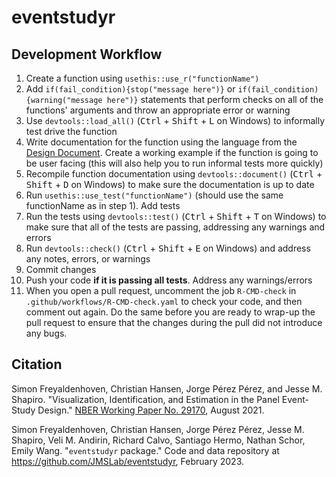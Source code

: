 # eventstudyr

## Development Workflow

1. Create a function using `usethis::use_r("functionName")`
2. Add `if(fail_condition){stop("message here")}` or `if(fail_condition){warning("message here")}` statements that perform checks on all of the functions' arguments and throw an appropriate error or warning
3. Use `devtools::load_all()` (<kbd>Ctrl</kbd> + <kbd>Shift</kbd> + <kbd>L</kbd> on Windows) to informally test drive the function
4. Write documentation for the function using the language from the [Design Document](https://github.com/JMSLab/EventStudyR/blob/105846629de1f1979eca01c8b6809249a4111199/issue1/DesignDocument.pdf). Create a working example if the function is going to be user facing (this will also help you to run informal tests more quickly)
5. Recompile function documentation using `devtools::document()` (<kbd>Ctrl</kbd> + <kbd>Shift</kbd> + <kbd>D</kbd> on Windows) to make sure the documentation is up to date
6. Run `usethis::use_test("functionName")` (should use the same functionName as in step 1). Add tests
7. Run the tests using `devtools::test()` (<kbd>Ctrl</kbd> + <kbd>Shift</kbd> + <kbd>T</kbd> on Windows) to make sure that all of the tests are passing, addressing any warnings and errors
8. Run `devtools::check()` (<kbd>Ctrl</kbd> + <kbd>Shift</kbd> + <kbd>E</kbd> on Windows) and address any notes, errors, or warnings
9. Commit changes
10. Push your code **if it is passing all tests**. Address any warnings/errors
11. When you open a pull request, uncomment the job `R-CMD-check` in `.github/workflows/R-CMD-check.yaml` to check your code, and then comment out again. Do the
 same before you are ready to wrap-up the pull request to ensure that the changes during the pull did not introduce any bugs.

## Citation

Simon Freyaldenhoven, Christian Hansen, Jorge Pérez Pérez, and Jesse M. Shapiro. "Visualization, Identification, and Estimation in the Panel Event-Study Design." [NBER Working Paper No. 29170](https://www.nber.org/papers/w29170),
August 2021.

Simon Freyaldenhoven, Christian Hansen, Jorge Pérez Pérez, Jesse M. Shapiro, Veli M. Andirin, Richard Calvo, Santiago Hermo, Nathan Schor, Emily Wang. "`eventstudyr` package." Code and data repository at https://github.com/JMSLab/eventstudyr, February 2023.

